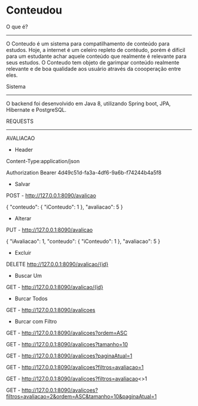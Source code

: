 # Conteudou

O que é?
________________________

O Conteudo é um sistema para compatilhamento de conteúdo para estudos. Hoje, a internet é um celeiro repleto de contéudo, porém é díficil para um estudante achar aquele conteúdo que realmente é relevante para seus estudos. O Conteudo tem objeto de garimpar conteúdo realmente relevante e de boa qualidade aos usuário através da coooperação entre eles.


Sistema
________________________

O backend foi desenvolvido em Java 8, utilizando Spring boot, JPA, Hibernate e PostgreSQL.


REQUESTS
________________________

AVALIACAO

- Header

Content-Type:application/json

Authorization Bearer 4d49c51d-fa3a-4df6-9a6b-f74244b4a5f8

- Salvar
 
POST - http://127.0.0.1:8090/avalicao
 
{ "conteudo": { "iConteudo": 1 }, "avaliacao": 5 }

- Alterar

PUT - http://127.0.0.1:8090/avalicao

{ "iAvaliacao": 1, "conteudo": { "iConteudo": 1 }, "avaliacao": 5 }

- Excluir

DELETE  http://127.0.0.1:8090/avalicao/{id}

- Buscar Um

GET - http://127.0.0.1:8090/avalicao/{id}

- Burcar Todos

GET - http://127.0.0.1:8090/avalicoes

- Burcar com Filtro

GET - http://127.0.0.1:8090/avalicoes?ordem=ASC

GET - http://127.0.0.1:8090/avalicoes?tamanho=10

GET - http://127.0.0.1:8090/avalicoes?paginaAtual=1

GET - http://127.0.0.1:8090/avalicoes?filtros=avaliacao=1

GET - http://127.0.0.1:8090/avalicoes?filtros=avaliacao<>1

GET - http://127.0.0.1:8090/avalicoes?filtros=avaliacao=2&ordem=ASC&tamanho=10&paginaAtual=1